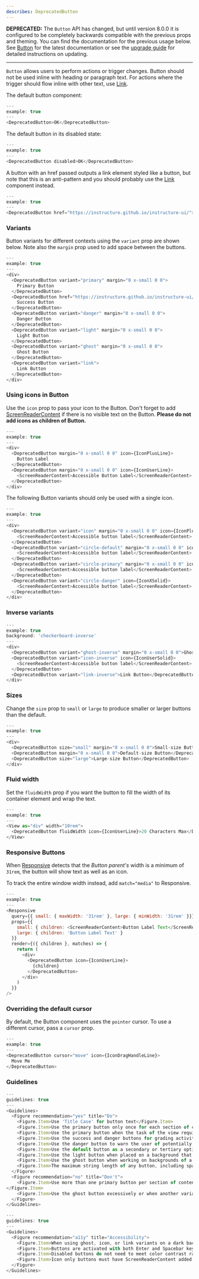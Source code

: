 ```yaml
---
describes: DeprecatedButton
---
```


**DEPRECATED:** The `Button` API has changed, but until version 8.0.0 it is configured to be completely backwards compatible with the previous props and theming. You can find the documentation for the previous usage below. See [Button](#Button) for the latest documentation or see the [upgrade guide](#button-upgrade-guide) for detailed instructions on updating.

---

`Button` allows users to perform actions or trigger changes. Button should not be used inline with heading or paragraph text. For actions where the trigger should flow inline with other text, use [Link](#Link).

The default button component:

```js
---
example: true
---
<DeprecatedButton>OK</DeprecatedButton>
```

The default button in its disabled state:

```js
---
example: true
---
<DeprecatedButton disabled>OK</DeprecatedButton>
```

A button with an href passed outputs a link element styled like a button, but note that
this is an anti-pattern and you should probably use the [Link](#Link) component instead.

```js
---
example: true
---
<DeprecatedButton href="https://instructure.github.io/instructure-ui/">Click Here</DeprecatedButton>
```

### Variants
Button variants for different contexts using the `variant` prop are shown below. Note also
the `margin` prop used to add space between the buttons.

```js
---
example: true
---
<div>
  <DeprecatedButton variant="primary" margin="0 x-small 0 0">
    Primary Button
  </DeprecatedButton>
  <DeprecatedButton href="https://instructure.github.io/instructure-ui/" variant="success" margin="0 x-small 0 0">
    Success Button
  </DeprecatedButton>
  <DeprecatedButton variant="danger" margin="0 x-small 0 0">
    Danger Button
  </DeprecatedButton>
  <DeprecatedButton variant="light" margin="0 x-small 0 0">
    Light Button
  </DeprecatedButton>
  <DeprecatedButton variant="ghost" margin="0 x-small 0 0">
    Ghost Button
  </DeprecatedButton>
  <DeprecatedButton variant="link">
    Link Button
  </DeprecatedButton>
</div>
```

### Using icons in Button
Use the `icon` prop to pass your icon to the Button. Don't forget to add [ScreenReaderContent](#ScreenReaderContent)
if there is no visible text on the Button. **Please do not add icons as children of Button.**

```js
---
example: true
---
<div>
  <DeprecatedButton margin="0 x-small 0 0" icon={IconPlusLine}>
    Button Label
  </DeprecatedButton>
  <DeprecatedButton margin="0 x-small 0 0" icon={IconUserLine}>
    <ScreenReaderContent>Accessible Button Label</ScreenReaderContent>
  </DeprecatedButton>
</div>
```

The following Button variants should only be used with a single icon.

```js
---
example: true
---
<div>
  <DeprecatedButton variant="icon" margin="0 x-small 0 0" icon={IconPlusLine}>
    <ScreenReaderContent>Accessible button label</ScreenReaderContent>
  </DeprecatedButton>
  <DeprecatedButton variant="circle-default" margin="0 x-small 0 0" icon={IconPlusLine}>
    <ScreenReaderContent>Accessible button label</ScreenReaderContent>
  </DeprecatedButton>
  <DeprecatedButton variant="circle-primary" margin="0 x-small 0 0" icon={IconPlusSolid}>
    <ScreenReaderContent>Accessible button label</ScreenReaderContent>
  </DeprecatedButton>
  <DeprecatedButton variant="circle-danger" icon={IconXSolid}>
    <ScreenReaderContent>Accessible button label</ScreenReaderContent>
  </DeprecatedButton>
</div>
```

### Inverse variants

```js
---
example: true
background: 'checkerboard-inverse'
---
<div>
  <DeprecatedButton variant="ghost-inverse" margin="0 x-small 0 0">Ghost Button</DeprecatedButton>
  <DeprecatedButton variant="icon-inverse" icon={IconUserSolid}>
    <ScreenReaderContent>Accessible button label</ScreenReaderContent>
  </DeprecatedButton>
  <DeprecatedButton variant="link-inverse">Link Button</DeprecatedButton>
</div>
```

### Sizes
Change the `size` prop to `small` or `large` to produce smaller or larger buttons than the default.

```js
---
example: true
---
<div>
  <DeprecatedButton size="small" margin="0 x-small 0 0">Small-size Button</DeprecatedButton>
  <DeprecatedButton margin="0 x-small 0 0">Default-size Button</DeprecatedButton>
  <DeprecatedButton size="large">Large-size Button</DeprecatedButton>
</div>
```

### Fluid width
Set the `fluidWidth` prop if you want the button to fill the width of its container element
and wrap the text.

```js
---
example: true
---
<View as="div" width="10rem">
  <DeprecatedButton fluidWidth icon={IconUserLine}>20 Characters Max</DeprecatedButton>
</View>
```

### Responsive Buttons

When [Responsive](#Responsive) detects that the _Button parent's_ width is a
minimum of `31rem`, the button will show text as well as an icon.

To track the entire window width instead, add `match="media"` to Responsive.

```js
---
example: true
---
<Responsive
  query={{ small: { maxWidth: '31rem' }, large: { minWidth: '31rem' }}}
  props={{
    small: { children: <ScreenReaderContent>Button Label Text</ScreenReaderContent> },
    large: { children: 'Button Label Text' }
  }}
  render={({ children }, matches) => {
    return (
      <div>
        <DeprecatedButton icon={IconUserLine}>
          {children}
        </DeprecatedButton>
      </div>
    )
  }}
/>
```

### Overriding the default cursor

By default, the Button component uses the `pointer` cursor. To use a different
cursor, pass a `cursor` prop.

```js
---
example: true
---
<DeprecatedButton cursor="move" icon={IconDragHandleLine}>
  Move Me
</DeprecatedButton>
```

### Guidelines

```js
---
guidelines: true
---
<Guidelines>
  <Figure recommendation="yes" title="Do">
    <Figure.Item>Use 'Title Case' for button text</Figure.Item>
    <Figure.Item>Use the primary button only once for each section of content</Figure.Item>
    <Figure.Item>Use the primary button when the task of the view requires an action to be taken</Figure.Item>
    <Figure.Item>Use the success and danger buttons for grading activities</Figure.Item>
    <Figure.Item>Use the danger button to warn the user of potentially destructive actions</Figure.Item>
    <Figure.Item>Use the default button as a secondary or tertiary option for actions such as Cancel</Figure.Item>
    <Figure.Item>Use the light button when placed on a background that would match the default button background (example: ModalFooter)</Figure.Item>
    <Figure.Item>Use the ghost button when working on backgrounds of a darker color or when you need to give a subtle color treatment</Figure.Item>
    <Figure.Item>The maximum string length of any button, including spaces, should be 20 characters</Figure.Item>
  </Figure>
  <Figure recommendation="no" title="Don't">
    <Figure.Item>Use more than one primary button per section of content
</Figure.Item>
    <Figure.Item>Use the ghost button excessively or when another variant would work</Figure.Item>
  </Figure>
</Guidelines>
```

```js
---
guidelines: true
---
<Guidelines>
  <Figure recommendation="a11y" title="Accessibility">
    <Figure.Item>When using ghost, icon, or link variants on a dark background, use the <code>*-inverse</code> variant to ensure adequate contrast</Figure.Item>
    <Figure.Item>Buttons are activated with both Enter and Spacebar keys, and either key press will fire an `onClick` event</Figure.Item>
    <Figure.Item>Disabled buttons do not need to meet color contrast ratio requirements or receive keyboard focus but will be read as "disabled" or "dimmed" by screen readers</Figure.Item>
    <Figure.Item>Icon only buttons must have ScreenReaderContent added so screen readers indicate what the button is used for</Figure.Item>
  </Figure>
</Guidelines>
```
